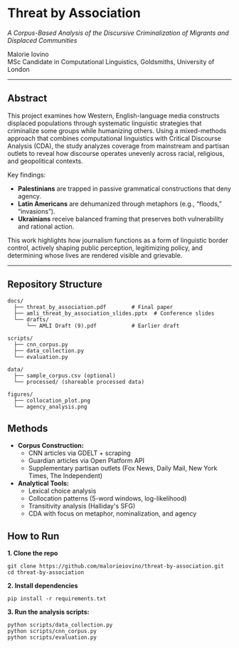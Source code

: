 # Threat by Association
*A Corpus-Based Analysis of the Discursive Criminalization of Migrants and Displaced Communities*  

Malorie Iovino  
MSc Candidate in Computational Linguistics, Goldsmiths, University of London  

---

##  Abstract
This project examines how Western, English-language media constructs displaced populations through systematic linguistic strategies that criminalize some groups while humanizing others. Using a mixed-methods approach that combines computational linguistics with Critical Discourse Analysis (CDA), the study analyzes coverage from mainstream and partisan outlets to reveal how discourse operates unevenly across racial, religious, and geopolitical contexts.  

Key findings:
- **Palestinians** are trapped in passive grammatical constructions that deny agency.  
- **Latin Americans** are dehumanized through metaphors (e.g., “floods,” “invasions”).  
- **Ukrainians** receive balanced framing that preserves both vulnerability and rational action.  

This work highlights how journalism functions as a form of linguistic border control, actively shaping public perception, legitimizing policy, and determining whose lives are rendered visible and grievable.  

---

##  Repository Structure
```plaintext
docs/
  ├── threat_by_association.pdf        # Final paper
  ├── amli_threat_by_association_slides.pptx  # Conference slides
  └── drafts/
      └── AMLI Draft (9).pdf           # Earlier draft

scripts/
  ├── cnn_corpus.py
  ├── data_collection.py
  └── evaluation.py

data/
  ├── sample_corpus.csv (optional)
  └── processed/ (shareable processed data)

figures/
  ├── collocation_plot.png
  └── agency_analysis.png
```
## Methods
- **Corpus Construction:**
  - CNN articles via GDELT + scraping
  - Guardian articles via Open Platform API
  - Supplementary partisan outlets (Fox News, Daily Mail, New York Times, The Independent)
- **Analytical Tools:**
  - Lexical choice analysis
  - Collocation patterns (5-word windows, log-likelihood)
  - Transitivity analysis (Halliday's SFG)
  - CDA with focus on metaphor, nominalization, and agency
    
## How to Run 
**1. Clone the repo**
```
git clone https://github.com/malorieiovino/threat-by-association.git
cd threat-by-association
```
**2. Install dependencies**
```
pip install -r requirements.txt
```
**3. Run the analysis scripts:** 
```
python scripts/data_collection.py
python scripts/cnn_corpus.py
python scripts/evaluation.py
```
